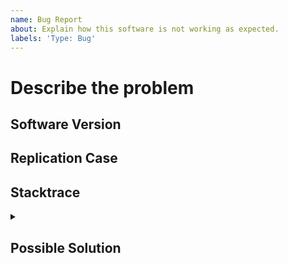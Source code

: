 ```yaml
---
name: Bug Report
about: Explain how this software is not working as expected.
labels: 'Type: Bug'
---
```


<!--- Provide a general summary of the issue in the Title above -->

# Describe the problem
<!--- Briefly describe the issue and the expected behavior. -->
<!--- Also, please be aware of our [Code of Conduct](https://www.chef.io/code-of-conduct/). -->

## Software Version
<!--- Tell us which version of this software and the Operating System you are using. -->

## Replication Case
<!--- Tell us what steps to take to replicate your problem. See [How to create a Minimal, Complete, and Verifiable example](https://stackoverflow.com/help/mcve) -->
<!--- for information on how to create a good replication case. -->

## Stacktrace
<!--- If there are related error messages or stacktraces, please include the output in the details section and code block below. Feel free to copy and paste the details section for multiple output examples. Or if there is already a Gist with the output, include a link to it. -->
<details><summary> <!-- a title/summary of this content --> </summary>
```
```
</details>

## Possible Solution
<!--- If you already have ideas about how to solve the issue, add them here. -->
